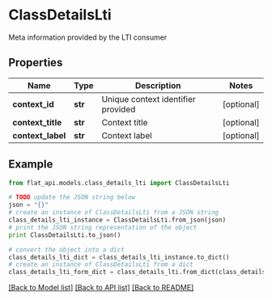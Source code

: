 # ClassDetailsLti

Meta information provided by the LTI consumer

## Properties

Name | Type | Description | Notes
------------ | ------------- | ------------- | -------------
**context_id** | **str** | Unique context identifier provided | [optional] 
**context_title** | **str** | Context title | [optional] 
**context_label** | **str** | Context label | [optional] 

## Example

```python
from flat_api.models.class_details_lti import ClassDetailsLti

# TODO update the JSON string below
json = "{}"
# create an instance of ClassDetailsLti from a JSON string
class_details_lti_instance = ClassDetailsLti.from_json(json)
# print the JSON string representation of the object
print ClassDetailsLti.to_json()

# convert the object into a dict
class_details_lti_dict = class_details_lti_instance.to_dict()
# create an instance of ClassDetailsLti from a dict
class_details_lti_form_dict = class_details_lti.from_dict(class_details_lti_dict)
```
[[Back to Model list]](../README.md#documentation-for-models) [[Back to API list]](../README.md#documentation-for-api-endpoints) [[Back to README]](../README.md)


